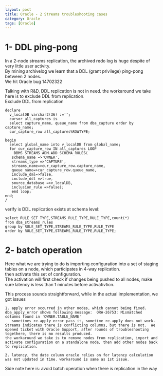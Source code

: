 ```yaml
---
layout: post
title: Oracle - 2 Streams troubleshooting cases
category: Oracle
tags: [Oracle]
---
```


# 1- DDL ping-pong 
In a 2-node streams replication, the archived redo log is huge despite of very little user activity.  
By mining archivelog we learn that a DDL (grant privilege) ping-pong between 2 nodes.  
We hit Oracle bug 14702322  

Talking with R&D, DDL replication is not in need. the workaround we take here is to exclude DDL from replication.  
Exclude DDL from replication  
```
declare 
  v_localDB varchar2(36) :='';
  cursor all_captures is 
  select capture_name, queue_name from dba_capture order by capture_name;
  cur_capture_row all_captures%ROWTYPE;
  
begin    
  select global_name into v_localDB from global_name;
  for cur_capture_row IN all_captures LOOP 
    DBMS_STREAMS_ADM.ADD_SCHEMA_RULES(
   schema_name =>'OWNER',
   streams_type =>'CAPTURE',
   streams_name=>cur_capture_row.capture_name,
   queue_name=>cur_capture_row.queue_name,
   include_dml=>false,
   include_ddl =>true,
   source_database =>v_localDB,
   inclusion_rule =>false);
   end loop;
end;
/
```
verify is DDL replication exists at schema level:   
```
select RULE_SET_TYPE,STREAMS_RULE_TYPE,RULE_TYPE,count(*) 
from dba_streams_rules 
group by RULE_SET_TYPE,STREAMS_RULE_TYPE,RULE_TYPE
order by RULE_SET_TYPE,STREAMS_RULE_TYPE,RULE_TYPE;
```

# 2- batch operation  
Here what we are trying to do is importing configuration into a set of staging tables on a node, which participates in 4-way replication.   
then activate this set of configuration.   
The activation will first check if changes being pushed to all nodes, make sure latency is less than 1 minutes before activativtion.   

This process sounds straightforward, while in the actual implementation, we got issues    
```
1. apply error occurred in other nodes, which cannot being fixed. dba_apply_error shows following message:  ORA-26753: Mismatched columns found in 'OWNER.TABLE_NAME'
   sometimes re-apply error pass it, sometime re-apply does not work. 
Streams indicates there is conflicting columns, but there is not.  We opened ticket with Oracle Support, after rounds of troubleshooting togethere, there is no results produced. 
the workaround we take is to remove nodes from replication, import and activate configuration on a standalone node, then add other nodes back to replication. 

2. latency, the date column oracle relies on for latency calculation was not updated in time. workaround is same as 1st issue.  
```
Side note here is: avoid batch operation when there is replication in the way   

